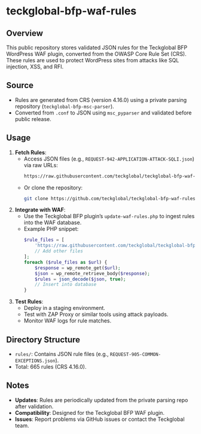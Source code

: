 # teckglobal-bfp-waf-rules

## Overview
This public repository stores validated JSON rules for the Teckglobal BFP WordPress WAF plugin, converted from the OWASP Core Rule Set (CRS). These rules are used to protect WordPress sites from attacks like SQL injection, XSS, and RFI.

## Source
- Rules are generated from CRS (version 4.16.0) using a private parsing repository (`teckglobal-bfp-msc-parser`).
- Converted from `.conf` to JSON using `msc_pyparser` and validated before public release.

## Usage
1. **Fetch Rules**:
   - Access JSON files (e.g., `REQUEST-942-APPLICATION-ATTACK-SQLI.json`) via raw URLs:
     ```bash
     https://raw.githubusercontent.com/teckglobal/teckglobal-bfp-waf-rules/main/rules/REQUEST-942-APPLICATION-ATTACK-SQLI.json
     ```
   - Or clone the repository:
     ```bash
     git clone https://github.com/teckglobal/teckglobal-bfp-waf-rules.git
     ```
2. **Integrate with WAF**:
   - Use the Teckglobal BFP plugin’s `update-waf-rules.php` to ingest rules into the WAF database.
   - Example PHP snippet:
     ```php
     $rule_files = [
         'https://raw.githubusercontent.com/teckglobal/teckglobal-bfp-waf-rules/main/rules/REQUEST-942-APPLICATION-ATTACK-SQLI.json',
         // Add other files
     ];
     foreach ($rule_files as $url) {
         $response = wp_remote_get($url);
         $json = wp_remote_retrieve_body($response);
         $rules = json_decode($json, true);
         // Insert into database
     }
     ```
3. **Test Rules**:
   - Deploy in a staging environment.
   - Test with ZAP Proxy or similar tools using attack payloads.
   - Monitor WAF logs for rule matches.

## Directory Structure
- `rules/`: Contains JSON rule files (e.g., `REQUEST-905-COMMON-EXCEPTIONS.json`).
- Total: 665 rules (CRS 4.16.0).

## Notes
- **Updates**: Rules are periodically updated from the private parsing repo after validation.
- **Compatibility**: Designed for the Teckglobal BFP WAF plugin.
- **Issues**: Report problems via GitHub issues or contact the Teckglobal team.